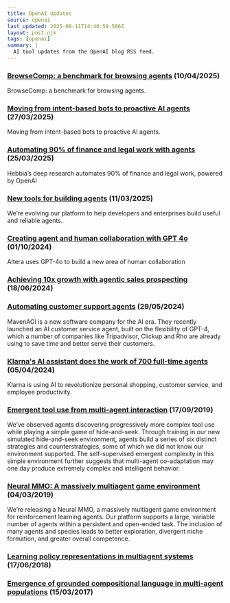 ```yaml
---
title: OpenAI Updates
source: openai
last_updated: 2025-08-11T14:40:59.506Z
layout: post.njk
tags: [openai]
summary: |
  AI tool updates from the OpenAI blog RSS feed.
---
```


### [BrowseComp: a benchmark for browsing agents](https://openai.com/index/browsecomp) (10/04/2025)

BrowseComp: a benchmark for browsing agents.

### [Moving from intent-based bots to proactive AI agents](https://openai.com/index/zendesk) (27/03/2025)

Moving from intent-based bots to proactive AI agents.

### [Automating 90% of finance and legal work with agents](https://openai.com/index/hebbia) (25/03/2025)

Hebbia’s deep research automates 90% of finance and legal work, powered by OpenAI

### [New tools for building agents](https://openai.com/index/new-tools-for-building-agents) (11/03/2025)

We’re evolving our platform to help developers and enterprises build useful and reliable agents.

### [Creating agent and human collaboration with GPT 4o](https://openai.com/index/altera) (01/10/2024)

Altera uses GPT-4o to build a new area of human collaboration

### [Achieving 10x growth with agentic sales prospecting](https://openai.com/index/clay) (18/06/2024)



### [Automating customer support agents](https://openai.com/index/mavenagi) (29/05/2024)

MavenAGI is a new software company for the AI era. They recently launched an AI customer service agent, built on the flexibility of GPT-4, which a number of companies like Tripadvisor, Clickup and Rho are already using to save time and better serve their customers.

### [Klarna's AI assistant does the work of 700 full-time agents](https://openai.com/index/klarna) (05/04/2024)

Klarna is using AI to revolutionize personal shopping, customer service, and employee productivity.

### [Emergent tool use from multi-agent interaction](https://openai.com/index/emergent-tool-use) (17/09/2019)

We’ve observed agents discovering progressively more complex tool use while playing a simple game of hide-and-seek. Through training in our new simulated hide-and-seek environment, agents build a series of six distinct strategies and counterstrategies, some of which we did not know our environment supported. The self-supervised emergent complexity in this simple environment further suggests that multi-agent co-adaptation may one day produce extremely complex and intelligent behavior.

### [Neural MMO: A massively multiagent game environment](https://openai.com/index/neural-mmo) (04/03/2019)

We’re releasing a Neural MMO, a massively multiagent game environment for reinforcement learning agents. Our platform supports a large, variable number of agents within a persistent and open-ended task. The inclusion of many agents and species leads to better exploration, divergent niche formation, and greater overall competence.

### [Learning policy representations in multiagent systems](https://openai.com/index/learning-policy-representations-in-multiagent-systems) (17/06/2018)



### [Emergence of grounded compositional language in multi-agent populations](https://openai.com/index/emergence-of-grounded-compositional-language-in-multi-agent-populations) (15/03/2017)
